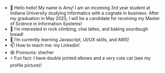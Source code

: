 - 👋 Hello hello! My name is Amy! I am an incoming 3rd year student at Indiana University studying Informatics with a cognate in business. After my graduation in May 2025, I will be a candidate for receiving my Master of Science in Information Systems!
- 👀 I’m interested in rock climbing, chai lattes, and baking sourdough bread!
- 🌱 I’m currently learning Javascript, UI/UX skills, and AWS!
- 📫 How to reach me: my Linkedin!
- 😄 Pronouns: she/her
- ⚡ Fun fact: I have double jointed elbows and a very cute cat (see my profile picture)!

<!---
amykinney/amykinney is a ✨ special ✨ repository because its `README.md` (this file) appears on your GitHub profile.
You can click the Preview link to take a look at your changes.
--->
